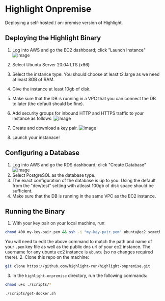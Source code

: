 # Highlight Onpremise
Deploying a self-hosted / on-premise version of Highlight.

## Deploying the Highlight Binary
1. Log into AWS and go the EC2 dashboard; click "Launch Instance"
![image](https://user-images.githubusercontent.com/20292680/116501234-8cad4780-a86d-11eb-8a67-d12693bcfac2.png)
2. Select Ubuntu Server 20.04 LTS (x86)
3. Select the instance type. You should choose at least t2.large as we need at least 8GB of RAM.
4. Give the instance at least 10gb of disk.
5. Make sure that the DB is running in a VPC that you can connect the DB to later (the default should be fine).
6. Add security groups for inbound HTTP and HTTPS traffic to your instance as follows:
![image](https://user-images.githubusercontent.com/20292680/116575188-a7aea480-a8cb-11eb-977d-582736c1e592.png)

6. Create and download a key pair.
![image](https://user-images.githubusercontent.com/20292680/116502242-41e0ff00-a870-11eb-923b-906e9ae4d22a.png)
6. Launch your instanace!

## Configuring a Database
1. Log into AWS and go the RDS dashboard; click "Create Database"
![image](https://user-images.githubusercontent.com/20292680/116501695-b7e46680-a86e-11eb-99c6-1b2b5a30dc3f.png)
2. Select PostgreSQL as the database type.
3. The exact configuration of the database is up to you. Using the default from the "dev/test" setting with atleast 100gb of disk space should be sufficient. 
4. Make sure that the DB is running in the same VPC as the EC2 instance.

## Running the Binary
1. With your key pair on your local machine, run:
```bash
chmod 400 my-key-pair.pem && ssh -i "my-key-pair.pem" ubuntu@ec2.something.compute.amazonaws.com
```
You will need to edit the above command to match the path and name of your `.pem` key file as well as the public dns url of your ec2 instance. The username for any ubuntu ec2 instance is `ubuntu` (so no changes required there).
2. Clone this repo on the machine: 
```bash
git clone https://github.com/highlight-run/highlight-onpremise.git
```
3. In the `highlight-onpremise` directory, run the following commands:
```bash
chmod u+x ./scripts/*
```
```bash
./scripts/get-docker.sh
```





